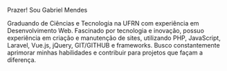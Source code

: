 Prazer! Sou Gabriel Mendes

Graduando de Ciências e Tecnologia na UFRN com experiência em Desenvolvimento Web. Fascinado por tecnologia e inovação, possuo experiência em criação e manutenção de sites, utilizando PHP, JavaScript, Laravel, Vue.js, jQuery, GIT/GITHUB e frameworks. Busco constantemente aprimorar minhas habilidades e contribuir para projetos que façam a diferença.
